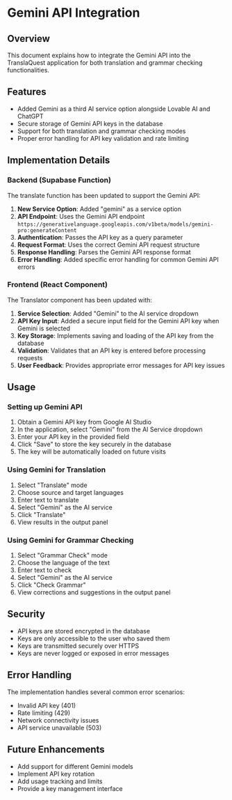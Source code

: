 # Gemini API Integration

## Overview
This document explains how to integrate the Gemini API into the TranslaQuest application for both translation and grammar checking functionalities.

## Features
- Added Gemini as a third AI service option alongside Lovable AI and ChatGPT
- Secure storage of Gemini API keys in the database
- Support for both translation and grammar checking modes
- Proper error handling for API key validation and rate limiting

## Implementation Details

### Backend (Supabase Function)
The translate function has been updated to support the Gemini API:

1. **New Service Option**: Added "gemini" as a service option
2. **API Endpoint**: Uses the Gemini API endpoint `https://generativelanguage.googleapis.com/v1beta/models/gemini-pro:generateContent`
3. **Authentication**: Passes the API key as a query parameter
4. **Request Format**: Uses the correct Gemini API request structure
5. **Response Handling**: Parses the Gemini API response format
6. **Error Handling**: Added specific error handling for common Gemini API errors

### Frontend (React Component)
The Translator component has been updated with:

1. **Service Selection**: Added "Gemini" to the AI service dropdown
2. **API Key Input**: Added a secure input field for the Gemini API key when Gemini is selected
3. **Key Storage**: Implements saving and loading of the API key from the database
4. **Validation**: Validates that an API key is entered before processing requests
5. **User Feedback**: Provides appropriate error messages for API key issues

## Usage

### Setting up Gemini API
1. Obtain a Gemini API key from Google AI Studio
2. In the application, select "Gemini" from the AI Service dropdown
3. Enter your API key in the provided field
4. Click "Save" to store the key securely in the database
5. The key will be automatically loaded on future visits

### Using Gemini for Translation
1. Select "Translate" mode
2. Choose source and target languages
3. Enter text to translate
4. Select "Gemini" as the AI service
5. Click "Translate"
6. View results in the output panel

### Using Gemini for Grammar Checking
1. Select "Grammar Check" mode
2. Choose the language of the text
3. Enter text to check
4. Select "Gemini" as the AI service
5. Click "Check Grammar"
6. View corrections and suggestions in the output panel

## Security
- API keys are stored encrypted in the database
- Keys are only accessible to the user who saved them
- Keys are transmitted securely over HTTPS
- Keys are never logged or exposed in error messages

## Error Handling
The implementation handles several common error scenarios:
- Invalid API key (401)
- Rate limiting (429)
- Network connectivity issues
- API service unavailable (503)

## Future Enhancements
- Add support for different Gemini models
- Implement API key rotation
- Add usage tracking and limits
- Provide a key management interface